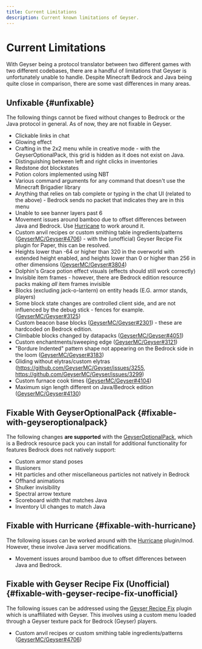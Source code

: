 ```yaml
---
title: Current Limitations
description: Current known limitations of Geyser.
---
```


# Current Limitations

With Geyser being a protocol translator between two different games with two different codebases, there are a handful of limitations that Geyser is unfortunately unable to handle. 
Despite Minecraft Bedrock and Java being quite close in comparison, there are some vast differences in many areas.

## Unfixable {#unfixable}

The following things cannot be fixed without changes to Bedrock or the Java protocol in general. As of now, they are not fixable in Geyser.

- Clickable links in chat
- Glowing effect
- Crafting in the 2x2 menu while in creative mode - with the GeyserOptionalPack, this grid is hidden as it does not exist on Java.
- Distinguishing between left and right clicks in inventories
- Redstone dot blockstates
- Potion colors implemented using NBT
- Various command arguments for any command that doesn't use the Minecraft Brigadier library
- Anything that relies on tab complete or typing in the chat UI (related to the above) - Bedrock sends no packet that indicates they are in this menu
- Unable to see banner layers past 6
- Movement issues around bamboo due to offset differences between Java and Bedrock. Use [Hurricane](/wiki/other/hurricane) to work around it.
- Custom anvil recipes or custom smithing table ingredients/patterns ([GeyserMC/Geyser#4706](https://github.com/GeyserMC/Geyser/issues/4706)) - with the (unofficial) Geyser Recipe Fix plugin for Paper, this can be resolved.
- Heights lower than -64 or higher than 320 in the overworld with extended height enabled, and heights lower than 0 or higher than 256 in other dimensions ([GeyserMC/Geyser#3804](https://github.com/GeyserMC/Geyser/issues/3804))
- Dolphin's Grace potion effect visuals (effects should still work correctly)
- Invisible item frames - however, there are Bedrock edition resource packs making *all* item frames invisible 
- Blocks (excluding jack-o-lantern) on entity heads (E.G. armor stands, players)
- Some block state changes are controlled client side, and are not influenced by the debug stick - fences for example. ([GeyserMC/Geyser#3125](https://github.com/GeyserMC/Geyser/issues/3125))
- Custom beacon base blocks ([GeyserMC/Geyser#2301](https://github.com/GeyserMC/Geyser/issues/2301)) - these are hardcoded on Bedrock edition.
- Climbable blocks changed by datapacks ([GeyserMC/Geyser#4051](https://github.com/GeyserMC/Geyser/issues/4051))
- Custom enchantments/sweeping edge ([GeyserMC/Geyser#3121](https://github.com/GeyserMC/Geyser/issues/3121))
- "Bordure Indented" pattern shape not appearing on the Bedrock side in the loom ([GeyserMC/Geyser#3183](https://github.com/GeyserMC/Geyser/issues/3183))
- Gliding without elytras/custom elytras (https://github.com/GeyserMC/Geyser/issues/3255, https://github.com/GeyserMC/Geyser/issues/3299)
- Custom furnace cook times ([GeyserMC/Geyser#4104](https://github.com/GeyserMC/Geyser/issues/4104))
- Maximum sign length different on Java/Bedrock edition ([GeyserMC/Geyser#4130](https://github.com/GeyserMC/Geyser/issues/4130))

## Fixable With GeyserOptionalPack {#fixable-with-geyseroptionalpack}

The following changes **are supported** with the [GeyserOptionalPack](/wiki/other/geyseroptionalpack/), which is a Bedrock resource pack you can install for additional functionality for features Bedrock does not natively support:
- Custom armor stand poses
- Illusioners
- Hit particles and other miscellaneous particles not natively in Bedrock
- Offhand animations
- Shulker invisibility
- Spectral arrow texture
- Scoreboard width that matches Java
- Inventory UI changes to match Java

## Fixable with Hurricane {#fixable-with-hurricane}

The following issues can be worked around with the [Hurricane](/wiki/other/hurricane) plugin/mod. However, these involve Java server
modifications.
- Movement issues around bamboo due to offset differences between Java and Bedrock.

## Fixable with Geyser Recipe Fix (Unofficial) {#fixable-with-geyser-recipe-fix-unofficial}

The following issues can be addressed using the [Geyser Recipe Fix](https://modrinth.com/plugin/geyser-recipe-fix) plugin which is unaffiliated with Geyser. This involves using a custom menu loaded through a Geyser texture pack for Bedrock (Geyser) players.
- Custom anvil recipes or custom smithing table ingredients/patterns ([GeyserMC/Geyser#4706](https://github.com/GeyserMC/Geyser/issues/4706))
